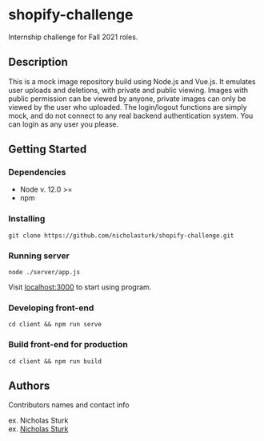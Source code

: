 # shopify-challenge

Internship challenge for Fall 2021 roles.

## Description

This is a mock image repository build using Node.js and Vue.js. 
It emulates user uploads and deletions, with private and public viewing. 
Images with public permission can be viewed by anyone, private images can only
be viewed by the user who uploaded. 
The login/logout functions are simply mock, and do not connect to
any real backend authentication system. 
You can login as any user you please.

## Getting Started

### Dependencies

* Node v. 12.0 >=
* npm

### Installing

```
git clone https://github.com/nicholasturk/shopify-challenge.git
```

### Running server

```
node ./server/app.js
```
Visit [localhost:3000](http://localhost:3000) to start using program.

### Developing front-end

```
cd client && npm run serve
```

### Build front-end for production
```
cd client && npm run build
```

## Authors

Contributors names and contact info

ex. Nicholas Sturk  
ex. [Nicholas Sturk](https://nicksturk.tech)

